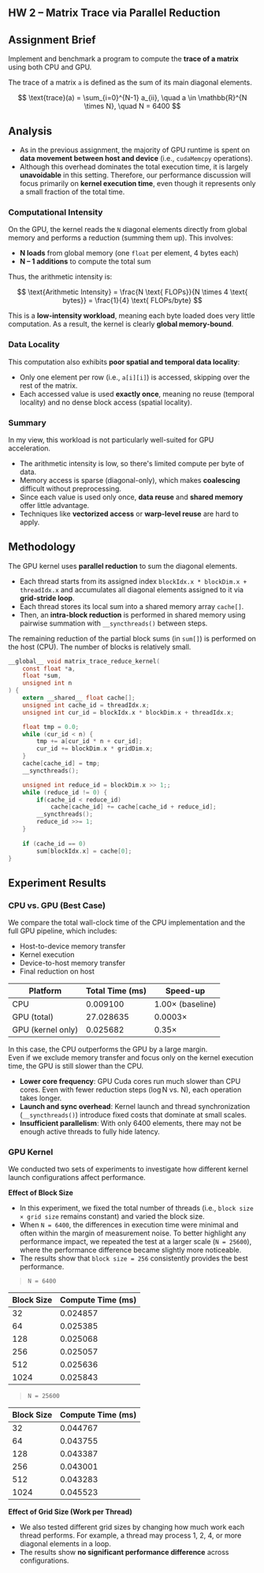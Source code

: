 HW 2 – Matrix Trace via Parallel Reduction 
---

## Assignment Brief
Implement and benchmark a program to compute the **trace of a matrix** using both CPU and GPU.

The trace of a matrix `a` is defined as the sum of its main diagonal elements.

$$
\text{trace}(a) = \sum_{i=0}^{N-1} a_{ii}, \quad a \in \mathbb{R}^{N \times N}, \quad N = 6400
$$

## Analysis
- As in the previous assignment, the majority of GPU runtime is spent on **data movement between host and device** (i.e., `cudaMemcpy` operations).
- Although this overhead dominates the total execution time, it is largely **unavoidable** in this setting. Therefore, our performance discussion will focus primarily on **kernel execution time**, even though it represents only a small fraction of the total time.

### Computational Intensity
On the GPU, the kernel reads the `N` diagonal elements directly from global memory and performs a reduction (summing them up). This involves:
- **N loads** from global memory (one `float` per element, 4 bytes each)
- **N – 1 additions** to compute the total sum

Thus, the arithmetic intensity is:

$$
\text{Arithmetic Intensity} = \frac{N \text{ FLOPs}}{N \times 4 \text{ bytes}} = \frac{1}{4} \text{ FLOPs/byte}
$$

This is a **low-intensity workload**, meaning each byte loaded does very little computation. As a result, the kernel is clearly **global memory-bound**.

### Data Locality
This computation also exhibits **poor spatial and temporal data locality**:
- Only one element per row (i.e., `a[i][i]`) is accessed, skipping over the rest of the matrix.
- Each accessed value is used **exactly once**, meaning no reuse (temporal locality) and no dense block access (spatial locality).

### Summary
In my view, this workload is not particularly well-suited for GPU acceleration.
- The arithmetic intensity is low, so there's limited compute per byte of data.
- Memory access is sparse (diagonal-only), which makes **coalescing** difficult without preprocessing.
- Since each value is used only once, **data reuse** and **shared memory** offer little advantage.
- Techniques like **vectorized access** or **warp-level reuse** are hard to apply.

## Methodology
The GPU kernel uses **parallel reduction** to sum the diagonal elements.
- Each thread starts from its assigned index `blockIdx.x * blockDim.x + threadIdx.x` and accumulates all diagonal elements assigned to it via **grid-stride loop**.
- Each thread stores its local sum into a shared memory array `cache[]`.
- Then, an **intra-block reduction** is performed in shared memory using pairwise summation with `__syncthreads()` between steps.

The remaining reduction of the partial block sums (in `sum[]`) is performed on the host (CPU). The number of blocks is relatively small.

```c
__global__ void matrix_trace_reduce_kernel(
    const float *a,
    float *sum,
    unsigned int n
) {
    extern __shared__ float cache[];
    unsigned int cache_id = threadIdx.x;
    unsigned int cur_id = blockIdx.x * blockDim.x + threadIdx.x;

    float tmp = 0.0;
    while (cur_id < n) {
        tmp += a[cur_id * n + cur_id];
        cur_id += blockDim.x * gridDim.x; 
    }
    cache[cache_id] = tmp;
    __syncthreads();

    unsigned int reduce_id = blockDim.x >> 1;;
    while (reduce_id != 0) {
        if(cache_id < reduce_id)
            cache[cache_id] += cache[cache_id + reduce_id]; 
        __syncthreads();
        reduce_id >>= 1;
    }
    
    if (cache_id == 0)
        sum[blockIdx.x] = cache[0];
}
```

## Experiment Results

### CPU vs. GPU (Best Case)

We compare the total wall-clock time of the CPU implementation and the full GPU pipeline, which includes:
- Host-to-device memory transfer
- Kernel execution
- Device-to-host memory transfer
- Final reduction on host

| Platform             | Total Time (ms) | Speed-up         |
|----------------------|-----------------|------------------|
| CPU                  | 0.009100        | 1.00× (baseline) |
| GPU (total)          | 27.028635       | 0.0003×          |
| GPU (kernel only)    | 0.025682        | 0.35×            |

In this case, the CPU outperforms the GPU by a large margin.  
Even if we exclude memory transfer and focus only on the kernel execution time, the GPU is still slower than the CPU.
- **Lower core frequency**: GPU Cuda cores run much slower than CPU cores. Even with fewer reduction steps (log N vs. N), each operation takes longer.
- **Launch and sync overhead**: Kernel launch and thread synchronization (`__syncthreads()`) introduce fixed costs that dominate at small scales.
- **Insufficient parallelism**: With only 6400 elements, there may not be enough active threads to fully hide latency.

### GPU Kernel
We conducted two sets of experiments to investigate how different kernel launch configurations affect performance.  

**Effect of Block Size**
- In this experiment, we fixed the total number of threads (i.e., `block size × grid size` remains constant) and varied the block size.
- When `N = 6400`, the differences in execution time were minimal and often within the margin of measurement noise. To better highlight any performance impact, we repeated the test at a larger scale (`N = 25600`), where the performance difference became slightly more noticeable.
- The results show that `block size = 256` consistently provides the best performance.

> `N = 6400`

| Block Size | Compute Time (ms) |
|------------|-------------------|
| 32         | 0.024857          |
| 64         | 0.025385          |
| 128        | 0.025068          |
| 256        | 0.025057          |
| 512        | 0.025636          |
| 1024       | 0.025843          |

> `N = 25600`

| Block Size | Compute Time (ms) |
|------------|-------------------|
| 32         | 0.044767          |
| 64         | 0.043755          |
| 128        | 0.043387          |
| 256        | 0.043001          |
| 512        | 0.043283          |
| 1024       | 0.045523          |

**Effect of Grid Size (Work per Thread)**
- We also tested different grid sizes by changing how much work each thread performs. For example, a thread may process 1, 2, 4, or more diagonal elements in a loop.
- The results show **no significant performance difference** across configurations. 
